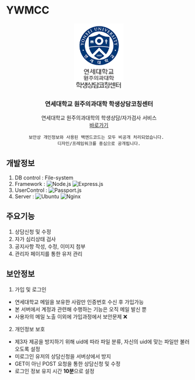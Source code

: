 # YWMCC

<div align="center">
  <a href="https://wmcc.yonsei.ac.kr">
    <img src="./__source/__img/logo_login.png" alt="Logo" height="180">
  </a>
  <h3 align="center">연세대학교 원주의과대학 학생상담코칭센터</h3>
  <p align="center">
    연세대학교 원주의과대학의 학생상담/자가검사 서비스
    <br/>
    <a href="https://wmcc.yonsei.ac.kr" target=blank>바로가기</a>

    보안상 개인정보와 사용된 백엔드코드는 모두 비공개 처리되었습니다.  
    디자인/프레임워크를 중심으로 공개됩니다.
  </p>

</div>


## 개발정보
1) DB control : File-system
2) Framework : ![Node.js] ![Express.js]
3) UserControl : ![Passport.js]
4) Server : ![Ubuntu] ![Nginx]

[Node.js]: https://img.shields.io/badge/node.js-000000?style=for-the-badge&logo=nodedotjs&logoColor=white
[Express.js]: https://img.shields.io/badge/express.js-000000?style=for-the-badge&logo=express&logoColor=white
[Passport.js]: https://img.shields.io/badge/PassPort.js-000000?style=for-the-badge&logo=passport&logoColor=white
[Ubuntu]: https://img.shields.io/badge/ubuntu-000000?style=for-the-badge&logo=ubuntu&logoColor=red
[Nginx]: https://img.shields.io/badge/nginx-000000?style=for-the-badge&logo=nginx&logoColor=green

## 주요기능
1) 상담신청 및 수정
2) 자가 심리상태 검사
3) 공지사항 작성, 수정, 이미지 첨부
4) 관리자 페이지를 통한 유저 관리

## 보안정보
1) 가입 및 로그인
 - 연세대학교 메일을 보유한 사람만 인증번호 수신 후 가입가능
 - 본 서버에서 계정과 관련해 수행하는 기능은 오직 메일 발신 뿐
 - 사용자의 메일 노출 이외에 가입과정에서 보안문제 :x:
2) 개인정보 보호
 - 제3자 제공을 방지하기 위해 uid에 따라 파일 분류, 자신의 uid에 맞는 파일만 불러오도록 설정
 - 미로그인 유저의 상담신청을 서버상에서 방지
 - GET이 아닌 POST 요청을 통한 상담신청 및 수정
 - 로그인 정보 유지 시간 **10분**으로 설정